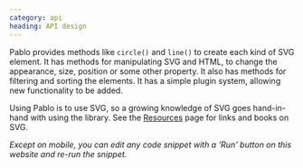 ```yaml
--- 
category: api
heading: API design
---
```


Pablo provides methods like `circle()` and `line()` to create each kind of SVG element. It has methods for manipulating SVG and HTML, to change the appearance, size, position or some other property. It also has methods for filtering and sorting the elements. It has a simple plugin system, allowing new functionality to be added.

Using Pablo is to use SVG, so a growing knowledge of SVG goes hand-in-hand with using the library. See the [Resources][resources] page for links and books on SVG.

_Except on mobile, you can edit any code snippet with a 'Run' button on this website and re-run the snippet._


[resources]: /resources/
